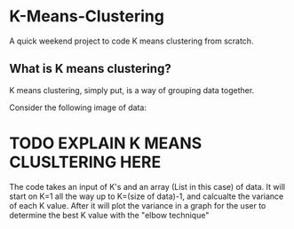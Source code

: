 # K-Means-Clustering
A quick weekend project to code K means clustering from scratch.

## What is K means clustering?
K means clustering, simply put, is a way of grouping data together.

Consider the following image of data:
# TODO EXPLAIN K MEANS CLUSLTERING HERE

The code takes an input of K's and an array (List in this case) of data. It will start on K=1 all the way up to K=(size of data)-1, and calcualte the variance of each K value.
After it will plot the variance in a graph for the user to determine the best K value with the "elbow technique"
